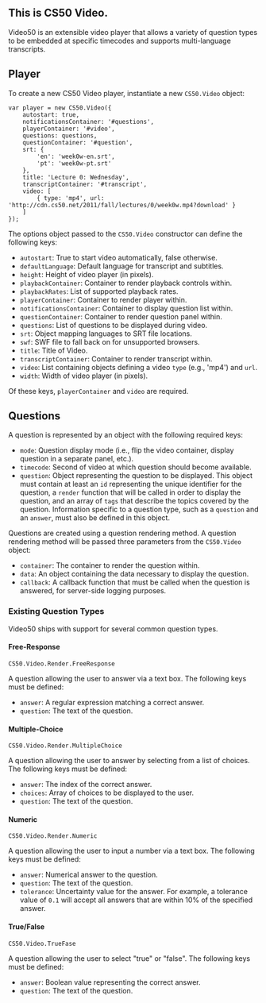 This is CS50 Video.
---

Video50 is an extensible video player that allows a variety of question types to be embedded at specific timecodes and supports multi-language transcripts.

## Player

To create a new CS50 Video player, instantiate a new `CS50.Video` object:

    var player = new CS50.Video({
        autostart: true,
        notificationsContainer: '#questions',
        playerContainer: '#video',
        questions: questions,
        questionContainer: '#question',
        srt: {
            'en': 'week0w-en.srt',
            'pt': 'week0w-pt.srt'
        },
        title: 'Lecture 0: Wednesday',
        transcriptContainer: '#transcript',
        video: [
            { type: 'mp4', url: 'http://cdn.cs50.net/2011/fall/lectures/0/week0w.mp4?download' }
        ]
    });

The options object passed to the `CS50.Video` constructor can define the following keys:

* `autostart`: True to start video automatically, false otherwise.
* `defaultLanguage`: Default language for transcript and subtitles.
* `height`: Height of video player (in pixels).
* `playbackContainer`: Container to render playback controls within.
* `playbackRates`: List of supported playback rates.
* `playerContainer`: Container to render player within.
* `notificationsContainer`: Container to display question list within.
* `questionContainer`: Container to render question panel within.
* `questions`: List of questions to be displayed during video.
* `srt`: Object mapping languages to SRT file locations.
* `swf`: SWF file to fall back on for unsupported browsers.
* `title`: Title of Video.
* `transcriptContainer`: Container to render transcript within.
* `video`: List containing objects defining a video `type` (e.g., 'mp4') and `url`.
* `width`: Width of video player (in pixels).

Of these keys, `playerContainer` and `video` are required.

## Questions

A question is represented by an object with the following required keys:

* `mode`: Question display mode (i.e., flip the video container, display question in a separate panel, etc.).
* `timecode`: Second of video at which question should become available.
* `question`: Object representing the question to be displayed. This object must contain at least an `id` representing the unique identifier for the question, a `render` function that will be called in order to display the question, and an array of `tags` that describe the topics covered by the question. Information specific to a question type, such as a `question` and an `answer`, must also be defined in this object.

Questions are created using a question rendering method. A question rendering method will be passed three parameters from the `CS50.Video` object:

* `container`: The container to render the question within.
* `data`: An object containing the data necessary to display the question.
* `callback`: A callback function that must be called when the question is answered, for server-side logging purposes.

### Existing Question Types

Video50 ships with support for several common question types.

#### Free-Response
`CS50.Video.Render.FreeResponse`

A question allowing the user to answer via a text box. The following keys must be defined:

* `answer`: A regular expression matching a correct answer.
* `question`: The text of the question.

#### Multiple-Choice
`CS50.Video.Render.MultipleChoice`

A question allowing the user to answer by selecting from a list of choices. The following keys must be defined:

* `answer`: The index of the correct answer.
* `choices`: Array of choices to be displayed to the user.
* `question`: The text of the question.

#### Numeric
`CS50.Video.Render.Numeric`

A question allowing the user to input a number via a text box. The following keys must be defined:

* `answer`: Numerical answer to the question.
* `question`: The text of the question.
* `tolerance`: Uncertainty value for the answer. For example, a tolerance value of `0.1` will accept all answers that are within 10% of the specified answer.

#### True/False
`CS50.Video.TrueFase`

A question allowing the user to select "true" or "false". The following keys must be defined:

* `answer`: Boolean value representing the correct answer.
* `question`: The text of the question.
